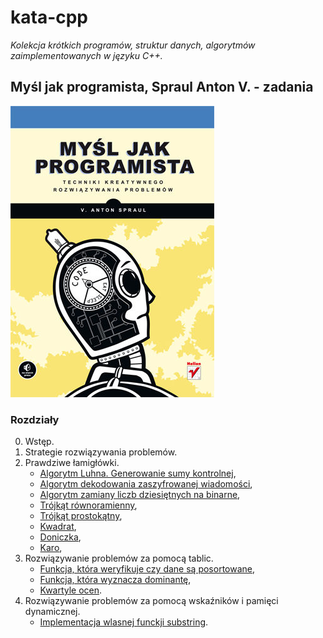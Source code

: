 # kata-cpp

_Kolekcja krótkich programów, struktur danych, algorytmów zaimplementowanych w języku C++._

Myśl jak programista, Spraul Anton V. - zadania
--------------------------------------------------------
![think like a programmer](./think-like-a-programmer/book/think-like-a-programmer.jpg)

### Rozdziały

00. Wstęp.
01. Strategie rozwiązywania problemów.
02. Prawdziwe łamigłówki.
    + [Algorytm Luhna. Generowanie sumy kontrolnej](./think-like-a-programmer/r02/algorytm-luhna.cpp),
    + [Algorytm dekodowania zaszyfrowanej wiadomości](./think-like-a-programmer/r02/dekodowanie-wiadomosci.cpp),
    + [Algorytm zamiany liczb dziesiętnych na binarne](./think-like-a-programmer/r02/dziesietne-na-binarne.cpp),
    + [Trójkąt równoramienny](./think-like-a-programmer/r02/rysunek1.cpp),
    + [Trójkąt prostokątny](./think-like-a-programmer/r02/rysunek2.cpp),
    + [Kwadrat](./think-like-a-programmer/r02/rysunek3.cpp),
    + [Doniczka](./think-like-a-programmer/r02/rysunek4.cpp),
    + [Karo](./think-like-a-programmer/r02/rysunek5.cpp),
03. Rozwiązywanie problemów za pomocą tablic.
    + [Funkcja, która weryfikuje czy dane są posortowane](./think-like-a-programmer/r03/czyDaneSaPosortowane.cpp),
    + [Funkcja, która wyznacza dominantę](./think-like-a-programmer/r03/dominanta.cpp),
    + [Kwartyle ocen](./think-like-a-programmer/r03/studenciSortowanie.cpp).
04. Rozwiązywanie problemów za pomocą wskaźników i pamięci dynamicznej.
    + [Implementacja wlasnej funckji substring](./think-like-a-programmer/r04/substring.cpp).
